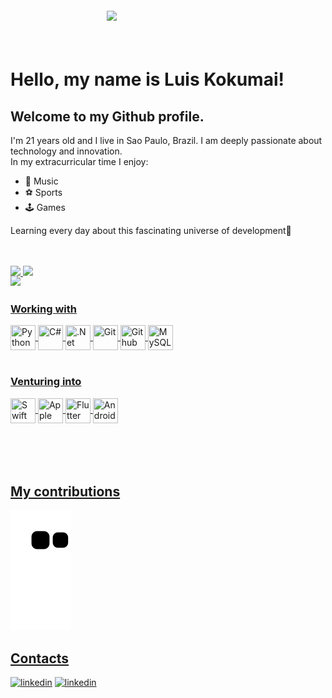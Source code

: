 <img align="right" width="350px" style="margin-top:-20px" src="https://user-images.githubusercontent.com/85628972/162859946-2ee21fc2-b17b-4b12-9e5d-798aeaf2ba6d.png">

</br>
</br>

# Hello, my name is Luis Kokumai!
## Welcome to my Github profile.

I'm 21 years old and I live in Sao Paulo, Brazil. I am deeply passionate about technology and innovation.    
In my extracurricular time I enjoy:
- 🎵 Music
- ⚽ Sports 
- 🕹️ Games  

Learning every day about this fascinating universe of development💙

</br>
</br>

<div>
<a href="https://github.com/KokumaiLuis">
<img height="160em" src="https://github-readme-stats.vercel.app/api/top-langs/?username=KokumaiLuis&layout=compact&langs_count=7&theme=dracula"/>
<img height="160em" src="https://github-readme-stats.vercel.app/api?username=KokumaiLuis&show_icons=true&theme=dracula&include_all_commits=true&count_private=true"/>
</div>
  
</br>

<img align="left" width="300px" style="margin-top:-20px" src="https://user-images.githubusercontent.com/85628972/162866000-cb9191c2-5c41-414d-b09b-e932ad764764.png">


<h3 align="left"> Working with </h3>
<img align="center" src="https://cdn.jsdelivr.net/gh/devicons/devicon/icons/python/python-original.svg" width="40" height="40" title = "Python"/> <img align="center" src="https://cdn.jsdelivr.net/gh/devicons/devicon/icons/csharp/csharp-original.svg" width="40" height="40" title = "C#"/> <img align="center" src="https://cdn.jsdelivr.net/gh/devicons/devicon/icons/dotnetcore/dotnetcore-original.svg" width="40" height="40" title = ".Net"/> <img align="center" src="https://cdn.jsdelivr.net/gh/devicons/devicon/icons/git/git-original.svg" width="40" height="40" title = "Git"/> <img align="center" src="https://cdn.jsdelivr.net/gh/devicons/devicon/icons/github/github-original.svg" width="40" height="40" title = "Github"/> <img align="center" src="https://cdn.jsdelivr.net/gh/devicons/devicon/icons/mysql/mysql-original.svg" width="40" height="40" title = "MySQL"/>

</br>
</br>

<h3 align="left"> Venturing into </h3>
<img align="center" src="https://cdn.jsdelivr.net/gh/devicons/devicon/icons/swift/swift-original.svg" width="40" height="40" title = "Swift"/> <img align="center" src="https://cdn.jsdelivr.net/gh/devicons/devicon/icons/apple/apple-original.svg" width="40" height="40" title = "Apple Ecosystem"/> <img align="center" src="https://cdn.jsdelivr.net/gh/devicons/devicon/icons/flutter/flutter-original.svg" width="40" height="40" title = "Flutter"/> <img align="center" src="https://cdn.jsdelivr.net/gh/devicons/devicon/icons/android/android-original.svg" width="40" height="40" title = "Android Ecosystem"/>

</br>
</br>
</br>
</br>
</br>

##  My contributions
![Snake animation](https://github.com/kokumailuis/kokumailuis/blob/output/github-contribution-grid-snake.svg)

##  Contacts
<div dsplay="inline-block">
  <a href="https://www.linkedin.com/in/luiskokumai/">
    <img width="30px" src="https://cdn-icons-png.flaticon.com/512/207/207084.png?" alt="linkedin" style="vertical-align:top;"></a>
  <a href="mailto:lgkokumai@gmail.com">
    <img width="30px" src="https://cdn-icons-png.flaticon.com/512/888/888853.png?" alt="linkedin" style="vertical-align:top;"></a>
</div>
